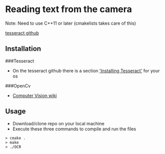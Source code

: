# Reading text from the camera

Note: Need to use C++11 or later (cmakelists takes care of this)

[tesseract github](https://github.com/tesseract-ocr/tesseract)
## Installation

###Tesseract
- On the tesseract github there is a section ['Installing Tesseract'](https://tesseract-ocr.github.io/tessdoc/Home.html) 
for your os

###OpenCv
- [Computer Vision wiki](https://github.com/Uvic-Robotics-Club/Administrative/wiki/Computer-Vision)

## Usage
- Download/clone repo on your local machine 
- Execute these three commands to compile and run the files
```
> cmake .
> make
> ./OCR
```




